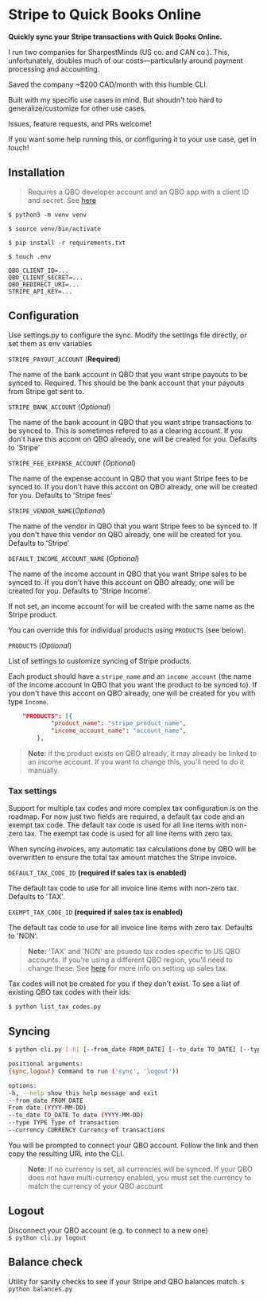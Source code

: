 # Stripe to Quick Books Online

**Quickly sync your Stripe transactions with Quick Books Online.**

I run two companies for SharpestMinds (US co. and CAN co.). This, unfortunately, doubles much of our costs—particularly around payment processing and accounting.

Saved the company ~$200 CAD/month with this humble CLI.

Built with my specific use cases in mind. But shoudn't too hard to generalize/customize for other use cases.

Issues, feature requests, and PRs welcome!

If you want some help running this, or configuring it to your use case, get in touch!

## Installation

> Requires a QBO developer account and an QBO app with a client ID and secret. See [here](https://developer.intuit.com/app/developer/qbo/docs/develop/authentication-and-authorization/oauth-2.0)

`$ python3 -m venv venv`

`$ source venv/bin/activate`

`$ pip install -r requirements.txt`

`$ touch .env`

```
QBO_CLIENT_ID=...
QBO_CLIENT_SECRET=...
QBO_REDIRECT_URI=...
STRIPE_API_KEY=...
```

## Configuration

Use settings.py to configure the sync. Modify the settings file directly, or set them as env variables

`STRIPE_PAYOUT_ACCOUNT` (**Required**)

The name of the bank account in QBO that you want stripe payouts to be synced to. Required. This should be the bank account that your payouts from Stripe get sent to.

`STRIPE_BANK_ACCOUNT` (_Optional_)

The name of the bank account in QBO that you want stripe transactions to be synced to. This is sometimes refered to as a clearing account. If you don't have this accont on QBO already, one will be created for you. Defaults to 'Stripe'

`STRIPE_FEE_EXPENSE_ACCOUNT` (_Optional_)

The name of the expense account in QBO that you want Stripe fees to be synced to. If you don't have this accont on QBO already, one will be created for you. Defaults to 'Stripe fees'

`STRIPE_VENDOR_NAME`(_Optional_)

The name of the vendor in QBO that you want Stripe fees to be synced to. If you don't have this vendor on QBO already, one will be created for you. Defaults to 'Stripe'

`DEFAULT_INCOME_ACCOUNT_NAME` (_Optional_)

The name of the income account in QBO that you want Stripe sales to be synced to. If you don't have this account on QBO already, one will be created for you. Defaults to 'Stripe Income'.

If not set, an income account for will be created with the same name as the Stripe product.

You can override this for individual products using `PRODUCTS` (see below).

`PRODUCTS` (_Optional_)

List of settings to customize syncing of Stripe products.

Each product should have a `stripe_name` and an `income_account` (the name of the income account in QBO that you want the product to be synced to). If you don't have this accont on QBO already, one will be created for you with type `Income`.

```json
    "PRODUCTS": [{
            "product_name": "stripe_product_name",
            "income_account_name": "account_name",
        },
```

> **Note**: if the product exists on QBO already, it may already be linked to an income account. If you want to change this, you'll need to do it manually.

### Tax settings

Support for multiple tax codes and more complex tax configuration is on the roadmap. For now just two fields are required, a default tax code and an exempt tax code. The default tax code is used for all line items with non-zero tax. The exempt tax code is used for all line items with zero tax.

When syncing invoices, any automatic tax calculations done by QBO will be overwritten to ensure the total tax amount matches the Stripe invoice.

`DEFAULT_TAX_CODE_ID` **(required if sales tax is enabled)**

The default tax code to use for all invoice line items with non-zero tax. Defaults to 'TAX'.

`EXEMPT_TAX_CODE_ID` **(required if sales tax is enabled)**

The default tax code to use for all invoice line items with zero tax. Defaults to 'NON'.

> **Note:** 'TAX' and 'NON' are psuedo tax codes specific to US QBO accounts. If you're using a different QBO region, you'll need to change these. See [here](https://developer.intuit.com/app/developer/qbo/docs/develop/tutorials/transaction-tax-detail-entity-fields) for more info on setting up sales tax.

Tax codes will not be created for you if they don't exist. To see a list of existing QBO tax codes with their ids:

`$ python list_tax_codes.py`

## Syncing

```bash
$ python cli.py [-h] [--from_date FROM_DATE] [--to_date TO_DATE] [--type TYPE] [--currency CURRENCY] {sync,logout}

positional arguments:
{sync,logout} Command to run ('sync', 'logout'))

options:
-h, --help show this help message and exit
--from_date FROM_DATE
From date (YYYY-MM-DD)
--to_date TO_DATE To date (YYYY-MM-DD)
--type TYPE Type of transaction
--currency CURRENCY Currency of transactions
```

You will be prompted to connect your QBO account. Follow the link and then copy the resulting URL into the CLI.

> **Note**: If no currency is set, all currencies will be synced. If your QBO does not have multi-currency enabled, you must set the currency to match the currency of your QBO account

## Logout

Disconnect your QBO account (e.g. to connect to a new one)  
`$ python cli.py logout`

## Balance check

Utility for sanity checks to see if your Stripe and QBO balances match.
`$ python balances.py`
